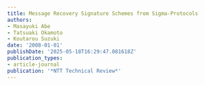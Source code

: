```yaml
---
title: Message Recovery Signature Schemes from Sigma-Protocols
authors:
- Masayuki Abe
- Tatsuaki Okamoto
- Koutarou Suzuki
date: '2008-01-01'
publishDate: '2025-05-18T16:29:47.081618Z'
publication_types:
- article-journal
publication: '*NTT Technical Review*'
---
```


